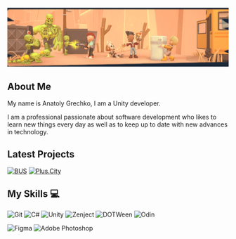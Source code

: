<p align="center" width="100%">
    <img src="/assets/MyPorjcts.gif"> 
</p>

## About Me

My name is Anatoly Grechko, I am a Unity developer.

I am a professional passionate about software development who likes to learn new things every day as well as to keep up to date with new advances in technology.

## Latest Projects
[![BUS](https://img.shields.io/badge/-BUS-090909?style=for-the-badge&logo=bus&logoColor=B4068E)](https://store.steampowered.com/app/2852700/BUS_Bro_u_Survived/)
[![Plus.City](https://img.shields.io/badge/-Plus.City-090909?style=for-the-badge&logo=bus&logoColor=B4068E)](https://play.google.com/store/apps/details?id=com.yandex.mobile.plus.game.city&hl=ru&gl=US&pli=1)

## My Skills 💻

![Git](https://img.shields.io/badge/git-%23F05033.svg?style=for-the-badge&logo=git&logoColor=white)
![C#](https://img.shields.io/badge/c%23-%23239120.svg?style=for-the-badge&logo=csharp&logoColor=white)
![Unity](https://img.shields.io/badge/unity-%23000000.svg?style=for-the-badge&logo=unity&logoColor=white)
![Zenject](https://img.shields.io/badge/Zenject-blue?style=for-the-badge&logo=zenject&logoColor=white)
![DOTWeen](https://img.shields.io/badge/DOTWeen-purple?style=for-the-badge&logo=dotween&logoColor=white)
![Odin](https://img.shields.io/badge/Odin-yellow?style=for-the-badge&logo=odin&logoColor=white)

![Figma](https://img.shields.io/badge/figma-%23F24E1E.svg?style=for-the-badge&logo=figma&logoColor=white)
![Adobe Photoshop](https://img.shields.io/badge/adobe%20photoshop-%2331A8FF.svg?style=for-the-badge&logo=adobe%20photoshop&logoColor=white)
